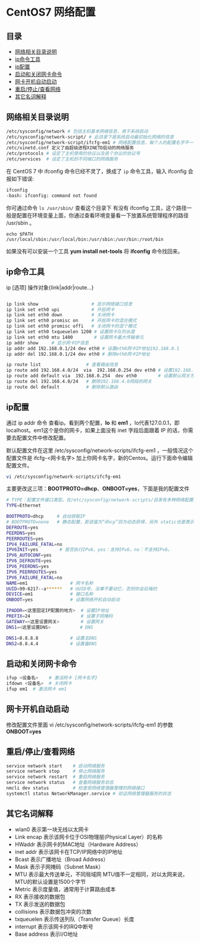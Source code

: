 CentOS7 网络配置
===

<!--idoc:ignore:start-->

## 目录

- [网络相关目录说明](#网络相关目录说明)
- [ip命令工具](#ip命令工具)
- [ip配置](#ip配置)
- [启动和关闭网卡命令](#启动和关闭网卡命令)
- [网卡开机自动启动](#网卡开机自动启动)
- [重启/停止/查看网络](#重启停止查看网络)
- [其它名词解释](#其它名词解释)

<!--idoc:ignore:end-->

## 网络相关目录说明

```bash
/etc/sysconfig/network # 包括主机基本网络信息，用于系统启动
/etc/sysconfig/network-script/ # 此目录下是系统启动最初始化网络的信息
/etc/sysconfig/network-script/ifcfg-em1 # 网络配置信息，每个人的配置名字不一样通过命令查看
/etc/xinetd.conf 定义了由超级进程XINETD启动的网络服务
/etc/protocols # 设定了主机使用的协议以及各个协议的协议号
/etc/services  # 设定了主机的不同端口的网络服务
```

在 CentOS 7 中 ifconfig 命令已经不灵了，换成了 `ip` 命令工具，输入 ifconfig 会报如下错误:

```bash
ifconfig
-bash: ifconfig: command not found
```

你可通过命令 `ls /usr/sbin/` 查看这个目录下 有没有 ifconfig 工具，这个路径一般是配置在环境变量上面，你通过查看环境变量看一下放置系统管理程序的路径 /usr/sbin 。

```
echo $PATH
/usr/local/sbin:/usr/local/bin:/usr/sbin:/usr/bin:/root/bin
```

如果没有可以安装一个工具 **yum install net-tools** 将 **ifconfig** 命令找回来。

## ip命令工具

ip  [选项]  操作对象{link|addr|route...}

```bash

ip link show                    # 显示网络接口信息
ip link set eth0 upi            # 开启网卡
ip link set eth0 down           # 关闭网卡
ip link set eth0 promisc on     # 开启网卡的混合模式
ip link set eth0 promisc offi   # 关闭网卡的混个模式
ip link set eth0 txqueuelen 1200 # 设置网卡队列长度
ip link set eth0 mtu 1400        # 设置网卡最大传输单元
ip addr show     # 显示网卡IP信息
ip addr add 192.168.0.1/24 dev eth0 # 设置eth0网卡IP地址192.168.0.1
ip addr del 192.168.0.1/24 dev eth0 # 删除eth0网卡IP地址

ip route list                 # 查看路由信息
ip route add 192.168.4.0/24  via  192.168.0.254 dev eth0 # 设置192.168.4.0网段的网关为192.168.0.254,数据走eth0接口
ip route add default via  192.168.0.254  dev eth0        # 设置默认网关为192.168.0.254
ip route del 192.168.4.0/24   # 删除192.168.4.0网段的网关
ip route del default          # 删除默认路由
```

## ip配置

通过 ip addr 命令 查看ip。看到两个配置，**lo** 和 **em1** ，lo代表127.0.0.1，即localhost。em1这个是你的网卡，如果上面没有 inet 字段后面跟着 IP 的话，你需要去配置文件中修改配置。

默认配置文件在这里 /etc/sysconfig/network-scripts/ifcfg-em1 ，一般情况这个配置文件是 ifcfg-<网卡名字> 加上你网卡名字，新的Centos。运行下面命令编辑配置文件。

```bash
vi /etc/sysconfig/network-scripts/ifcfg-em1 
```

主要更改这三项：**BOOTPROTO=dhcp**、**ONBOOT=yes**，下面是我的配置文件

```bash
# TYPE：配置文件接口类型。在/etc/sysconfig/network-scripts/目录有多种网络配置文件，有Ethernet 、IPsec等类型，网络接口类型为Ethernet。
TYPE=Ethernet    

BOOTPROTO=dhcp     # 自动获取IP
# BOOTPROTO=none   # 静态配置，若该值为“dhcp”则为动态获得，另外 static也是表示静态ip地址
DEFROUTE=yes
PEERDNS=yes
PEERROUTES=yes
IPV4_FAILURE_FATAL=no
IPV6INIT=yes        # 是否执行IPv6。yes：支持IPv6。no：不支持IPv6。
IPV6_AUTOCONF=yes
IPV6_DEFROUTE=yes
IPV6_PEERDNS=yes
IPV6_PEERROUTES=yes
IPV6_FAILURE_FATAL=no
NAME=em1                # 网卡名称
UUID=99-6217--a******   # UUID号，没事不要动它，否则你会后悔的
DEVICE=em1              # 接口名称
ONBOOT=yes              # 设置网络开机自动启动

IPADDR=<这里固定IP配置的地方>  # 设置IP地址
PREFIX=24                   # 设置子网掩码
GATEWAY=<这里设置网关>        # 设置网关
DNS1=<这里设置DNS>           # DNS

DNS1=8.8.8.8            # 设置主DNS
DNS2=8.8.4.4            # 设置备DNS
```

## 启动和关闭网卡命令

```bash
ifup <设备名>    # 激活网卡 {网卡名字}
ifdown <设备名>  # 关闭网卡
ifup em1  # 激活网卡 em1
```

## 网卡开机自动启动

修改配置文件里面 vi /etc/sysconfig/network-scripts/ifcfg-em1 的参数 **ONBOOT=yes**

## 重启/停止/查看网络

```bash
service network start    # 启动网络服务
service network stop     # 停止网络服务
service network restart  # 重启网络服务
service network status   # 查看网络服务状态
nmcli dev status         # 检查受网络管理器管理的网络接口
systemctl status NetworkManager.service # 验证网络管理器服务的状态
```

## 其它名词解释

- wlan0 表示第一块无线以太网卡
- Link encap 表示该网卡位于OSI物理层(Physical Layer）的名称
- HWaddr 表示网卡的MAC地址（Hardware Address）
- inet addr 表示该网卡在TCP/IP网络中的IP地址
- Bcast 表示广播地址（Broad Address）
- Mask 表示子网掩码（Subnet Mask）
- MTU 表示最大传送单元，不同局域网 MTU值不一定相同，对以太网来说，MTU的默认设置是1500个字节
- Metric 表示度量值，通常用于计算路由成本
- RX 表示接收的数据包
- TX 表示发送的数据包
- collisions 表示数据包冲突的次数
- txqueuelen 表示传送列队（Transfer Queue）长度
- interrupt 表示该网卡的IRQ中断号
- Base address 表示I/O地址